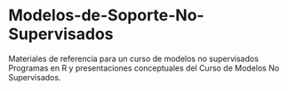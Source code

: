 # Modelos-de-Soporte-No-Supervisados
Materiales de referencia para un curso de modelos no supervisados
Programas en R y presentaciones conceptuales del Curso de Modelos No Supervisados.
